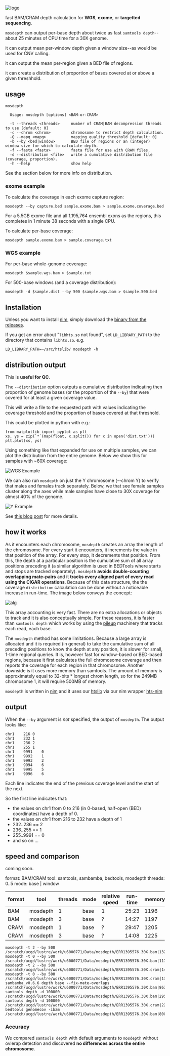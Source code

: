 ![logo](https://user-images.githubusercontent.com/1739/29678184-da1f384c-88ba-11e7-9d98-df4fe3a59924.png "logo")

fast BAM/CRAM depth calculation for **WGS**, **exome**, or **targetted sequencing**.

`mosdepth` can output per-base depth about twice as fast `samtools depth`--about 25 minutes of CPU time for a 30X
genome.

it can output mean per-window depth given a window size--as would be used for CNV calling.

it can output the mean per-region given a BED file of regions.

it can create a distribution of proportion of bases covered at or above a given threshhold.

## usage

```
mosdepth

  Usage: mosdepth [options] <BAM-or-CRAM>

  -t --threads <threads>     number of CRAM|BAM decompression threads to use [default: 0]
  -c --chrom <chrom>         chromosome to restrict depth calculation.
  -Q --mapq <mapq>           mapping quality threshold [default: 0]
  -b --by <bed|window>       BED file of regions or an (integer) window-size for which to calculate depth.
  -f --fasta <fasta>         fasta file for use with CRAM files.
  -d --distribution <file>   write a cumulative distribution file (coverage, proportion).
  -h --help                  show help
```

See the section below for more info on distribution.

### exome example

To calculate the coverage in each exome capture region:
```
mosdepth --by capture.bed sample.exome.bam > sample.exome.coverage.bed
```
For a 5.5GB exome file and all 1,195,764 ensembl exons as the regions,
this completes in 1 minute 38 seconds with a single CPU.

To calculate per-base coverage:

```
mosdepth sample.exome.bam > sample.coverage.txt
```

### WGS example

For per-base whole-genome coverage:

```
mosdepth $sample.wgs.bam > $sample.txt
```

For 500-base windows (and a coverage distribution):

```
mosdepth -d $sample.dist --by 500 $sample.wgs.bam > $sample.500.bed
```

## Installation

Unless you want to install [nim](https://nim-lang.org), simply download the
[binary from the releases](https://github.com/brentp/mosdepth/releases).

If you get an error about "`libhts.so` not found", set `LD_LIBRARY_PATH`
to the directory that contains `libhts.so`. e.g.

```LD_LIBRARY_PATH=~/src/htslib/ mosdepth -h```

## distribution output

This is **useful for QC**.

The `--distribution` option outputs a cumulative distribution indicating then
proportion of genome bases (or the proportion of the `--by`) that were covered
for at least a given coverage value.

This will write a file to the requested path with values indicating the coverage
threshold and the proportion of bases covered at that threshold.

This could be plotted in python with e.g.:

```
from matplotlib import pyplot as plt
xs, ys = zip(`*`(map(float, x.split()) for x in open('dist.txt')))
plt.plot(xs, ys)
```

Using something like that expanded for use on multiple samples, we can
plot the distribution from the entire genome. Below we show this for samples
with ~60X coverage:

![WGS Example](https://user-images.githubusercontent.com/1739/29646192-2a2a6126-883f-11e7-91ab-049295eb3531.png "WGS Example")

We can also run `mosdepth` on just the Y chromosome (--chrom Y) to verify that males and females
track separately. Below, we that see female samples cluster along the axes while male samples have
close to 30X coverage for almost 40% of the genome.

![Y Example](https://user-images.githubusercontent.com/1739/29646191-2a246564-883f-11e7-951a-aa68d7a1a6ed.png "Y Example")

See [this blog post](http://www.gettinggeneticsdone.com/2014/03/visualize-coverage-exome-targeted-ngs-bedtools.html) for
more details.

## how it works

As it encounters each chromosome, `mosdepth` creates an array the length of the chromosome.
For every start it encounters, it increments the value in that position of the array. For every
stop, it decrements that position. From this, the depth at a particular position is the
cumulative sum of all array positions preceding it (a similar algorithm is used in BEDTools
where starts and stops are tracked separately). `mosdepth` **avoids double-counting
overlapping mate-pairs** and it **tracks every aligned part of every read using the CIGAR
operations**. Because of this data structure, the the coverage `distribution` calculation
can be done without a noticeable increase in run-time. The image below conveys the concept:

![alg](https://user-images.githubusercontent.com/1739/29647913-d79ab028-8848-11e7-86cf-60d4b087bc3b.png "algorithm")

This array accounting is very fast. There are no extra allocations or objects to track and
it is also conceptually simple. For these reasons, it is faster than `samtools depth` which
works by using the [pileup](http://samtools.sourceforge.net/pileup.shtml) machinery that
tracks each read, each base. 

The `mosdepth` method has some limitations. Because a large array is allocated and it is
required (in general) to take the cumulative sum of all preceding positions to know the depth
at any position, it is slower for small, 1-time regional queries. It is, however fast for
window-based or BED-based regions, because it first calculates the full chromosome coverage
and then reports the coverage for each region in that chromosome. Another downside is it uses
more memory than samtools. The amount of memory is approximately equal to 32-bits * longest chrom
length, so for the 249MB chromosome 1, it will require 500MB of memory.

`mosdepth` is written in [nim](https://nim-lang.org/) and it uses our [htslib](https://github.com/samtools/htslib)
via our nim wrapper [hts-nim](https://github.com/brentp/hts-nim/)

## output

When the `--by` argument is *not* specified, the output of `mosdepth`. The output looks like:

```
chr1	216	0
chr1	232	1
chr1	236	2
chr1	255	1
chr1	9991	0
chr1	9992	1
chr1	9993	2
chr1	9994	6
chr1	9995	5
chr1	9996	6
```

Each line indicates the end of the previous coverage level and the start of the next.

So the first line indicates that:

+ the values on chr1 from 0 to 216 (in 0-based, half-open (BED) coordinates) have a depth of 0. 
+ the values on chr1 from 216 to 232 have a depth of 1 
+ 232..236 == 2
+ 236..255 == 1
+ 255..9991 == 0
+ and so on ...

## speed and comparison

coming soon.

format: BAM/CRAM
tool: samtools, sambamba, bedtools, mosdepth
threads: 0..5
mode: base | window

| format |    tool    | threads  | mode | relative speed | run-time | memory |
| ------ | ---------- | -------- | -----| -------------- | -------  | -------|
|  BAM   |  mosdepth  |    1     | base |     1          |  25:23   |  1196  |
|  BAM   |  mosdepth  |    3     | base |     ?          |  14:27   |  1197  |
|  CRAM  |  mosdepth  |    1     | base |     ?          |  29:47   |  1205  |
|  CRAM  |  mosdepth  |    3     | base |     ?          |  14:08   |  1225  |

```
mosdepth -t 2 --by 500 /scratch/ucgd/lustre/work/u6000771/Data/mosdepth/ERR1395576.30X.bam|1326.33|8:44.36|1277.52
mosdepth -t 0 --by 500 /scratch/ucgd/lustre/work/u6000771/Data/mosdepth/ERR1395576.30X.bam|1171.12|20:26.92|1212.44
mosdepth -t 2 --by 500 /scratch/ucgd/lustre/work/u6000771/Data/mosdepth/ERR1395576.30X.cram|1401.47|8:47.13|1233.69
mosdepth -t 0 --by 500 /scratch/ucgd/lustre/work/u6000771/Data/mosdepth/ERR1395576.30X.cram|1312.89|22:23.04|1209.21
sambamba_v0.6.6 depth base --fix-mate-overlaps /scratch/ucgd/lustre/work/u6000771/Data/mosdepth/ERR1395576.30X.bam|8632.81|2:24:53|166.82
samtools depth -d 100000 /scratch/ucgd/lustre/work/u6000771/Data/mosdepth/ERR1395576.30X.bam|2956.61|50:12.37|26.78
samtools depth -d 100000 /scratch/ucgd/lustre/work/u6000771/Data/mosdepth/ERR1395576.30X.cram|2276.56|45:21.76|450.79
bedtools genomecov -ibam /scratch/ucgd/lustre/work/u6000771/Data/mosdepth/ERR1395576.30X.bam|8005.26|2:14:44|1907.89
```

### Accuracy

We compared `samtools depth` with default arguments to `mosdepth` without ovlerap detection and discovered **no
differences across the entire chromosome**.

